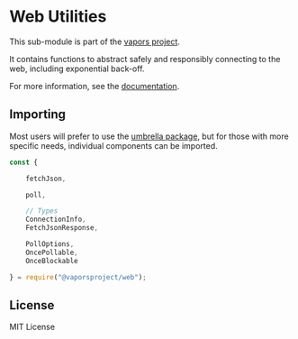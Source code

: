 Web Utilities
=============

This sub-module is part of the [vapors project](https://github.com/vaporsjs/vapors.js).

It contains functions to abstract safely and responsibly connecting to the web,
including exponential back-off.

For more information, see the [documentation](https://docs.vapors.io/v5/api/utils/web/).

Importing
---------

Most users will prefer to use the [umbrella package](https://www.npmjs.com/package/vapors),
but for those with more specific needs, individual components can be imported.

```javascript
const {

    fetchJson,

    poll,

    // Types
    ConnectionInfo,
    FetchJsonResponse,

    PollOptions,
    OncePollable,
    OnceBlockable

} = require("@vaporsproject/web");
```


License
-------

MIT License
